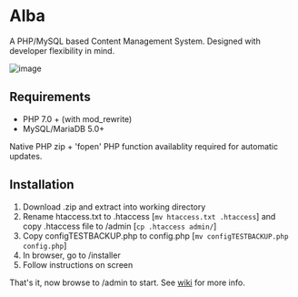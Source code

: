 # Alba
A PHP/MySQL based Content Management System. Designed with developer flexibility in mind.

![image](https://user-images.githubusercontent.com/23583515/177893353-88814756-a371-4537-a3f0-5a9dada85efb.png)

## Requirements
* PHP 7.0 + (with mod_rewrite)
* MySQL/MariaDB 5.0+

Native PHP zip + 'fopen' PHP function availablity required for automatic updates.

## Installation
1. Download .zip and extract into working directory
2. Rename htaccess.txt to .htaccess [`mv htaccess.txt .htaccess`] and copy .htaccess file to /admin [`cp .htaccess admin/`]
3. Copy configTESTBACKUP.php to config.php [`mv configTESTBACKUP.php config.php`]
4. In browser, go to /installer
5. Follow instructions on screen

That's it, now browse to /admin to start. See [wiki](https://github.com/HoltBosse/Alba/wiki) for more info.
